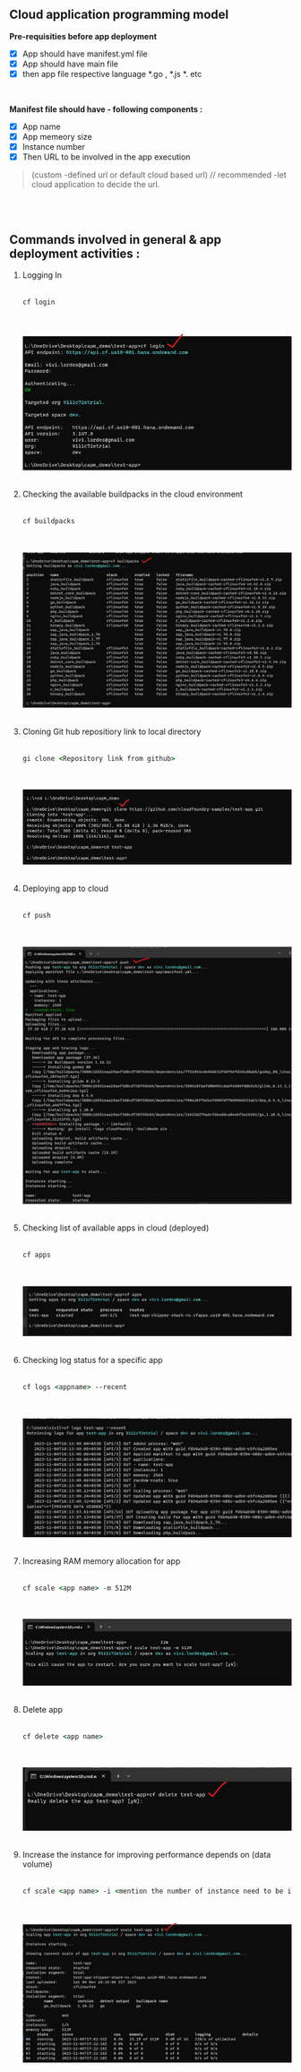 ## Cloud application programming model


**Pre-requisities before app deployment**

- [x] App should have manifest.yml file 
- [x] App should have main file 
- [x] then app file respective language *.go , *.js *. etc 

</br>


**Manifest file should have - following components :**

- [x] App name 
- [x] App memeory size 
- [x] Instance number 
- [x] Then URL to be involved in the app execution
> (custom -defined url  or default cloud based url) // recommended -let cloud application to decide the url.

</br>
</br>

## Commands involved in general & app deployment activities : 


1. Logging In
   </br>
   </br>
   
   ```bat
   cf login
   ```
   </br>
   </br>
    <img src="./files/1-cf_login.png" >
   </br>
   </br>
   
2. Checking the available buildpacks in the cloud environment
   </br>
   </br>
   
   ```bat
   cf buildpacks
   ```
   </br>
   </br>
    <img src="./files/2-cf_buildpacks.png" >
   </br>
   </br>
   
3. Cloning Git hub repositiory link to local directory
   </br>
   </br>
   
   ```bat
   gi clone <Repository link from github>
   ```
   </br>
   </br>
    <img src="./files/3-gi_clone.png" >
   </br>
   </br>
   
4. Deploying app to cloud
   </br>
   </br>
   
   ```bat
   cf push
   ```
   </br>
   </br>
    <img src="./files/4-cf_push.png" >
   </br>
   </br>  
   
5. Checking list of available apps in cloud (deployed)
   </br>
   </br>
   
   ```bat
   cf apps 
   ```
   </br>
   </br>
    <img src="./files/5-cf_apps.png" >
   </br>
   </br>
   
6. Checking log status for a specific app
   </br>
   </br>
   
   ```bat
   cf logs <appname> --recent
   ```
   </br>
   </br>
    <img src="./files/6-cf_logs.png" >
   </br>
   </br>
   
7. Increasing RAM memory allocation for app
   </br>
   </br>
   
   ```bat
   cf scale <app name> -m 512M
   ```
   </br>
   </br>
    <img src="./files/7-cf_scale.png" >
   </br>
   </br>
   
8. Delete app
   </br>
   </br>
   
   ```bat
   cf delete <app name>
   ```
   </br>
   </br>
    <img src="./files/8-cf_delete.png" >
   </br>
   </br>

9. Increase the instance for improving performance depends on (data volume)
   </br>
   </br>
   
   ```bat
   cf scale <app name> -i <mention the number of instance need to be increased>
   ```
   </br>
   </br>
    <img src="./files/9-cf_scale_i.png" >
   </br>
   </br>

